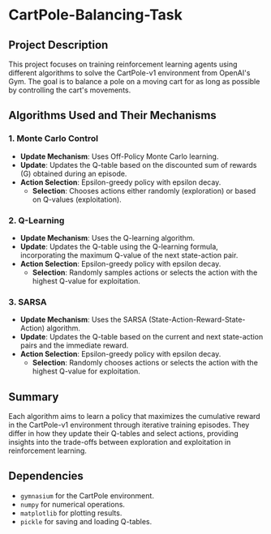 # CartPole-Balancing-Task

## Project Description

This project focuses on training reinforcement learning agents using different algorithms to solve the CartPole-v1 environment from OpenAI's Gym. The goal is to balance a pole on a moving cart for as long as possible by controlling the cart's movements.

## Algorithms Used and Their Mechanisms

### 1. Monte Carlo Control

- **Update Mechanism**: Uses Off-Policy Monte Carlo learning.
- **Update**: Updates the Q-table based on the discounted sum of rewards (G) obtained during an episode.
- **Action Selection**: Epsilon-greedy policy with epsilon decay.
  - **Selection**: Chooses actions either randomly (exploration) or based on Q-values (exploitation).

### 2. Q-Learning

- **Update Mechanism**: Uses the Q-learning algorithm.
- **Update**: Updates the Q-table using the Q-learning formula, incorporating the maximum Q-value of the next state-action pair.
- **Action Selection**: Epsilon-greedy policy with epsilon decay.
  - **Selection**: Randomly samples actions or selects the action with the highest Q-value for exploitation.

### 3. SARSA

- **Update Mechanism**: Uses the SARSA (State-Action-Reward-State-Action) algorithm.
- **Update**: Updates the Q-table based on the current and next state-action pairs and the immediate reward.
- **Action Selection**: Epsilon-greedy policy with epsilon decay.
  - **Selection**: Randomly chooses actions or selects the action with the highest Q-value for exploitation.

## Summary

Each algorithm aims to learn a policy that maximizes the cumulative reward in the CartPole-v1 environment through iterative training episodes. They differ in how they update their Q-tables and select actions, providing insights into the trade-offs between exploration and exploitation in reinforcement learning.

## Dependencies

- `gymnasium` for the CartPole environment.
- `numpy` for numerical operations.
- `matplotlib` for plotting results.
- `pickle` for saving and loading Q-tables.


